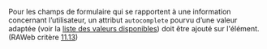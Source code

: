 Pour les champs de formulaire qui se rapportent à une information concernant l’utilisateur, un attribut `autocomplete` pourvu d’une valeur adaptée (voir la [liste des valeurs disponibles](https://developer.mozilla.org/fr/docs/Web/HTML/Attributes/autocomplete)) doit être ajouté sur l'élément.(RAWeb critère [11.13](https://accessibilite.public.lu/fr/raweb1/criteres.html#crit-11-13))